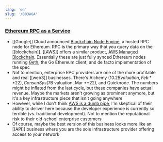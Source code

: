 ```yaml
---
lang: 'en'
slug: '/B03A6A'
---
```


### [Ethereum RPC as a Service](https://matt-rickard.ghost.io/rpc-as-a-service/)

- [[Google]] Cloud announced [Blockchain Node Engine](https://cloud.google.com/blog/products/infrastructure-modernization/introducing-blockchain-node-engine), a hosted RPC node for Ethereum. RPC is the primary way that you query data on the [[blockchain]]. [[AWS]] offers a similar product, [AWS Managed Blockchain](https://aws.amazon.com/managed-blockchain/). Essentially these are just fully synced Ethereum nodes running [Geth](https://github.com/ethereum/go-ethereum), the Go Ethereum client, and de facto implementation of the spec
- Not to mention, enterprise RPC providers are one of the more profitable and real [[web3]] businesses. There's Alchemy ($10.2B valuation, Feb **22), ConsenSys ($7B valuation, Mar **22), and Quicknode. The numbers might be inflated from the last cycle, but these companies have actual revenue. Maybe the markets aren't growing as prominent anymore, but it's a key infrastructure piece that isn't going anywhere
- However, while I don't think [AWS is a dumb pipe](https://matt-rickard.com/aws-is-not-a-dumb-pipe), I'm skeptical of their ability to deliver here because the developer experience is currently so terrible (vs. traditional development). Not to mention the reputational risk to their old-school enterprise customers
- Of course, maybe the best version of this business looks more like an [[API]] business where you are the sole infrastructure provider offering access to your network
